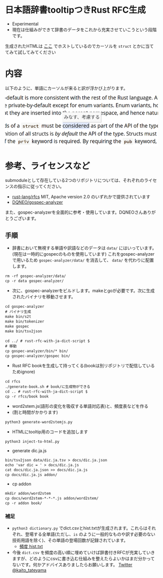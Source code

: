 # 日本語辞書tooltipつきRust RFC生成
- Experimental
- 現在は仕組みができて辞書のデータをこれから充実させていこうという段階です。

生成されたHTMLは [ここ](https://uta8a.github.io/rust-rfc-with-ja-dict/0001-private-fields.html) でホストしているのでカーソルを `struct` とかに当ててみて試してみてください

# 内容
以下のように、単語にカーソルが来ると訳が浮かび上がります。

![image](img-readme.png)

# 参考、ライセンスなど
submoduleとして存在している2つのリポジトリについては、それぞれのライセンスの指示に従ってください。
- [rust-lang/rfcs](https://github.com/rust-lang/rfcs) MIT, Apache version 2.0 のいずれかで提供されています
- [DQNEO/gospec-analyzer](https://github.com/DQNEO/gospec-analyzer)

また、gospec-analyzerを全面的に参考・使用しています。DQNEOさんありがとうございます。

## 手順
- 辞書において無視する単語や訳語などのデータは `data/` にはいっています。(現在は一時的にgospecのものを使用しています) これをgospec-analyzerで用いるため `gospec-analyzer/data/` を消去して、 `data/` を代わりに配置します。

```shell
rm -rf gospec-analyzer/data/
cp -r data gospec-analyzer/
```

- 次に、gospec-analyzerをビルドします。makeとgoが必要です。次に生成されたバイナリを移動させます。

```shell
cd gospec-analyzer
# バイナリ生成
make bin/s2t
make bin/tokenizer
make gospec
make bin/tsv2json

cd ../ # rust-rfc-with-ja-dict-script $
# 移動
cp gospec-analyzer/bin/* bin/
cp gospec-analyzer/gospec bin/
```

- Rust RFC bookを生成して持ってくる(bookは別リポジトリで配信しているためignore)

```shell
cd rfcs
./generate-book.sh # book/に生成物ができる
cd .. # rust-rfc-with-ja-dict-script $
cp -r rfcs/book book
```

- word2stem.js(語形の変化を吸収する単語対応表)と、頻度表などを作る
- (割と時間がかかります)

```shell
python3 generate-word2stemjs.py
```

- HTMLにtooltip用のコードを追加します

```shell
python3 inject-to-html.py 
```

- generate dic.ja.js

```shell
bin/tsv2json data/dic.ja.tsv > docs/dic.ja.json
echo 'var dic = ' > docs/dic.ja.js
cat docs/dic.ja.json >> docs/dic.ja.js
cp docs/dic.ja.js addon/
```

- cp addon

```shell
mkdir addon/word2stem
cp docs/word2stem-*-*-*.js addon/word2stem/
cp -r addon book/
```

### 補足
- `python3 dictionary.py` でdict.csvとhist.txtが生成されます。これらはそれぞれ、登場する全単語(ただし、`is` のように一般的なものや訳す必要のない技術用語を除く)、その単語の登場回数が記録されています。
  - [頻度 hist.txt](https://github.com/uta8a/rust-rfc-with-ja-dict/blob/main/hist.txt)
- 今後 `dict.csv` を頻度の高い順に埋めていけば辞書付きRFCが充実していきますが、どのようにcsvに書き込む仕組みを整えたらよいかはまだ分かってないです。何かアドバイスありましたらお願いします。 [Twitter @kaito_tateyama](https://twitter.com/kaito_tateyama)
